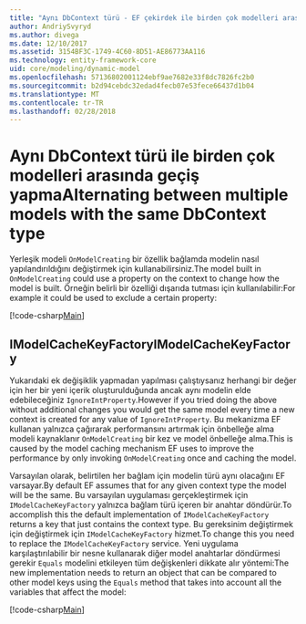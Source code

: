 ```yaml
---
title: "Aynı DbContext türü - EF çekirdek ile birden çok modelleri arasında geçiş yapma"
author: AndriySvyryd
ms.author: divega
ms.date: 12/10/2017
ms.assetid: 3154BF3C-1749-4C60-8D51-AE86773AA116
ms.technology: entity-framework-core
uid: core/modeling/dynamic-model
ms.openlocfilehash: 57136802001124ebf9ae7682e33f8dc7826fc2b0
ms.sourcegitcommit: b2d94cebdc32edad4fecb07e53fece66437d1b04
ms.translationtype: MT
ms.contentlocale: tr-TR
ms.lasthandoff: 02/28/2018
---
```

# <a name="alternating-between-multiple-models-with-the-same-dbcontext-type"></a><span data-ttu-id="90517-102">Aynı DbContext türü ile birden çok modelleri arasında geçiş yapma</span><span class="sxs-lookup"><span data-stu-id="90517-102">Alternating between multiple models with the same DbContext type</span></span>

<span data-ttu-id="90517-103">Yerleşik modeli `OnModelCreating` bir özellik bağlamda modelin nasıl yapılandırıldığını değiştirmek için kullanabilirsiniz.</span><span class="sxs-lookup"><span data-stu-id="90517-103">The model built in `OnModelCreating` could use a property on the context to change how the model is built.</span></span> <span data-ttu-id="90517-104">Örneğin belirli bir özelliği dışarıda tutması için kullanılabilir:</span><span class="sxs-lookup"><span data-stu-id="90517-104">For example it could be used to exclude a certain property:</span></span>

[!code-csharp[Main](../../../samples/core/DynamicModel/DynamicContext.cs?name=Class)]

## <a name="imodelcachekeyfactory"></a><span data-ttu-id="90517-105">IModelCacheKeyFactory</span><span class="sxs-lookup"><span data-stu-id="90517-105">IModelCacheKeyFactory</span></span>
<span data-ttu-id="90517-106">Yukarıdaki ek değişiklik yapmadan yapılması çalıştıysanız herhangi bir değer için her bir yeni içerik oluşturulduğunda ancak aynı modelin elde edebileceğiniz `IgnoreIntProperty`.</span><span class="sxs-lookup"><span data-stu-id="90517-106">However if you tried doing the above without additional changes you would get the same model every time a new context is created for any value of `IgnoreIntProperty`.</span></span> <span data-ttu-id="90517-107">Bu mekanizma EF kullanan yalnızca çağırarak performansını artırmak için önbelleğe alma modeli kaynaklanır `OnModelCreating` bir kez ve model önbelleğe alma.</span><span class="sxs-lookup"><span data-stu-id="90517-107">This is caused by the model caching mechanism EF uses to improve the performance by only invoking `OnModelCreating` once and caching the model.</span></span>

<span data-ttu-id="90517-108">Varsayılan olarak, belirtilen her bağlam için modelin türü aynı olacağını EF varsayar.</span><span class="sxs-lookup"><span data-stu-id="90517-108">By default EF assumes that for any given context type the model will be the same.</span></span> <span data-ttu-id="90517-109">Bu varsayılan uygulaması gerçekleştirmek için `IModelCacheKeyFactory` yalnızca bağlam türü içeren bir anahtar döndürür.</span><span class="sxs-lookup"><span data-stu-id="90517-109">To accomplish this the default implementation of `IModelCacheKeyFactory` returns a key that just contains the context type.</span></span> <span data-ttu-id="90517-110">Bu gereksinim değiştirmek için değiştirmek için `IModelCacheKeyFactory` hizmet.</span><span class="sxs-lookup"><span data-stu-id="90517-110">To change this you need to replace the `IModelCacheKeyFactory` service.</span></span> <span data-ttu-id="90517-111">Yeni uygulama karşılaştırılabilir bir nesne kullanarak diğer model anahtarlar döndürmesi gerekir `Equals` modelini etkileyen tüm değişkenleri dikkate alır yöntemi:</span><span class="sxs-lookup"><span data-stu-id="90517-111">The new implementation needs to return an object that can be compared to other model keys using the `Equals` method that takes into account all the variables that affect the model:</span></span>

[!code-csharp[Main](../../../samples/core/DynamicModel/DynamicModelCacheKeyFactory.cs?name=Class)]
